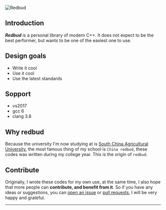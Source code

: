 ![Redbud](http://i1.buimg.com/594413/431243f241b31a93s.png)

## Introduction

***Redbud*** is a personal library of modern C++. It does not expect to be the best performer, but wants to be one of the easiest one to use.

## Design goals

* Write it cool
* Use it cool
* Use the latest standards

## Sopport

* vs2017
* gcc 6
* clang 3.8

## Why redbud

Because the university I'm now studying at is [South China Agricultural University](https://zh.wikipedia.org/zh-hans/%E5%8D%8E%E5%8D%97%E5%86%9C%E4%B8%9A%E5%A4%A7%E5%AD%A6), the most famous thing of my school is `China redbud`, these codes was written during my college year. This is the origin of `redbud`.

## Contribute

Originally, I wrote these codes for my own use, at the same time, I also hope that more people can **contribute, and benefit from it**. So if you have any ideas or suggestions, you can [open an issue](https://github.com/Alinshans/redbud/issues) or [pull requests](https://github.com/Alinshans/redbud/pulls), I will be very happy and grateful.

--------------------------------

